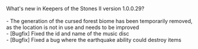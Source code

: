 What's new in Keepers of the Stones II version 1.0.0.29?<br />
<br />- The generation of the cursed forest biome has been temporarily removed, as the location is not in use and needs to be improved
<br />- [Bugfix] Fixed the id and name of the music disc
<br />- [Bugfix] Fixed a bug where the earthquake ability could destroy items
